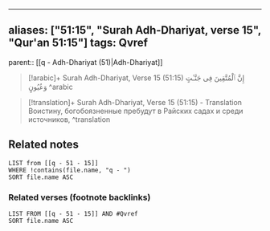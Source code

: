 
---
aliases: ["51:15", "Surah Adh-Dhariyat, verse 15", "Qur'an 51:15"]
tags: Qvref
---

parent:: [[q - Adh-Dhariyat (51)|Adh-Dhariyat]]

> [!arabic]+ Surah Adh-Dhariyat, Verse 15 (51:15)
> <span class="quran-arabic">إِنَّ ٱلْمُتَّقِينَ فِى جَنَّـٰتٍ وَعُيُونٍ</span>
^arabic

> [!translation]+ Surah Adh-Dhariyat, Verse 15 (51:15) - Translation
> Воистину, богобоязненные пребудут в Райских садах и среди источников,
^translation



## Related notes
```dataview
LIST from [[q - 51 - 15]]
WHERE !contains(file.name, "q - ")
SORT file.name ASC
```

### Related verses (footnote backlinks)
```dataview
LIST FROM [[q - 51 - 15]] AND #Qvref
SORT file.name ASC
```

